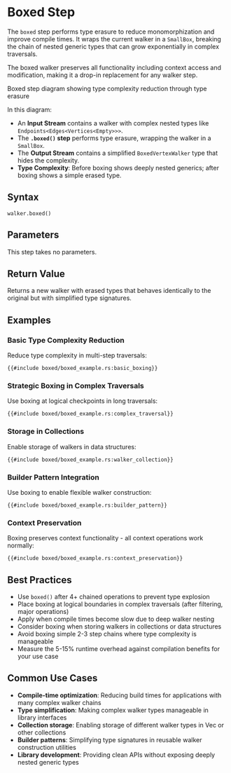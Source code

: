 # Boxed Step

The `boxed` step performs type erasure to reduce monomorphization and improve compile times. It wraps the current walker in a `SmallBox`, breaking the chain of nested generic types that can grow exponentially in complex traversals.

The boxed walker preserves all functionality including context access and modification, making it a drop-in replacement for any walker step.

<object type="image/svg+xml" data="boxed/image.svg" title="Boxed Step Diagram">
Boxed step diagram showing type complexity reduction through type erasure
</object>

In this diagram:

- An **Input Stream** contains a walker with complex nested types like `Endpoints<Edges<Vertices<Empty>>>`.
- The **`.boxed()` step** performs type erasure, wrapping the walker in a `SmallBox`.
- The **Output Stream** contains a simplified `BoxedVertexWalker` type that hides the complexity.
- **Type Complexity**: Before boxing shows deeply nested generics; after boxing shows a simple erased type.

## Syntax

```rust,noplayground
walker.boxed()
```

## Parameters

This step takes no parameters.

## Return Value

Returns a new walker with erased types that behaves identically to the original but with simplified type signatures.

## Examples

### Basic Type Complexity Reduction

Reduce type complexity in multi-step traversals:

```rust,noplayground
{{#include boxed/boxed_example.rs:basic_boxing}}
```

### Strategic Boxing in Complex Traversals

Use boxing at logical checkpoints in long traversals:

```rust,noplayground
{{#include boxed/boxed_example.rs:complex_traversal}}
```

### Storage in Collections

Enable storage of walkers in data structures:

```rust,noplayground
{{#include boxed/boxed_example.rs:walker_collection}}
```

### Builder Pattern Integration

Use boxing to enable flexible walker construction:

```rust,noplayground
{{#include boxed/boxed_example.rs:builder_pattern}}
```

### Context Preservation

Boxing preserves context functionality - all context operations work normally:

```rust,noplayground
{{#include boxed/boxed_example.rs:context_preservation}}
```

## Best Practices

- Use `boxed()` after 4+ chained operations to prevent type explosion
- Place boxing at logical boundaries in complex traversals (after filtering, major operations)
- Apply when compile times become slow due to deep walker nesting
- Consider boxing when storing walkers in collections or data structures
- Avoid boxing simple 2-3 step chains where type complexity is manageable
- Measure the 5-15% runtime overhead against compilation benefits for your use case

## Common Use Cases

- **Compile-time optimization**: Reducing build times for applications with many complex walker chains
- **Type simplification**: Making complex walker types manageable in library interfaces
- **Collection storage**: Enabling storage of different walker types in Vec or other collections
- **Builder patterns**: Simplifying type signatures in reusable walker construction utilities
- **Library development**: Providing clean APIs without exposing deeply nested generic types
